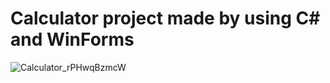 # Calculator project made by using C# and WinForms

![Calculator_rPHwqBzmcW](https://user-images.githubusercontent.com/91478447/220346567-7866451e-9440-4506-8ae1-6438b5e360f5.png)
